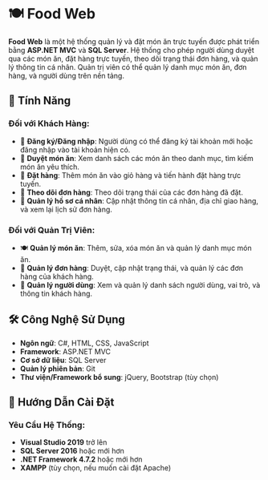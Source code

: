 # 🍽️ Food Web

**Food Web** là một hệ thống quản lý và đặt món ăn trực tuyến được phát triển bằng **ASP.NET MVC** và **SQL Server**. Hệ thống cho phép người dùng duyệt qua các món ăn, đặt hàng trực tuyến, theo dõi trạng thái đơn hàng, và quản lý thông tin cá nhân. Quản trị viên có thể quản lý danh mục món ăn, đơn hàng, và người dùng trên nền tảng.

## 🌟 Tính Năng

### Đối với Khách Hàng:
- 📝 **Đăng ký/Đăng nhập**: Người dùng có thể đăng ký tài khoản mới hoặc đăng nhập vào tài khoản hiện có.
- 🍕 **Duyệt món ăn**: Xem danh sách các món ăn theo danh mục, tìm kiếm món ăn yêu thích.
- 🛒 **Đặt hàng**: Thêm món ăn vào giỏ hàng và tiến hành đặt hàng trực tuyến.
- 🔄 **Theo dõi đơn hàng**: Theo dõi trạng thái của các đơn hàng đã đặt.
- 👤 **Quản lý hồ sơ cá nhân**: Cập nhật thông tin cá nhân, địa chỉ giao hàng, và xem lại lịch sử đơn hàng.

### Đối với Quản Trị Viên:
- 🍽️ **Quản lý món ăn**: Thêm, sửa, xóa món ăn và quản lý danh mục món ăn.
- 📝 **Quản lý đơn hàng**: Duyệt, cập nhật trạng thái, và quản lý các đơn hàng của khách hàng.
- 👥 **Quản lý người dùng**: Xem và quản lý danh sách người dùng, vai trò, và thông tin khách hàng.

## 🛠️ Công Nghệ Sử Dụng

- **Ngôn ngữ**: C#, HTML, CSS, JavaScript
- **Framework**: ASP.NET MVC
- **Cơ sở dữ liệu**: SQL Server
- **Quản lý phiên bản**: Git
- **Thư viện/Framework bổ sung**: jQuery, Bootstrap (tùy chọn)

## 🚀 Hướng Dẫn Cài Đặt

### Yêu Cầu Hệ Thống:
- **Visual Studio 2019** trở lên
- **SQL Server 2016** hoặc mới hơn
- **.NET Framework 4.7.2** hoặc mới hơn
- **XAMPP** (tùy chọn, nếu muốn cài đặt Apache)
